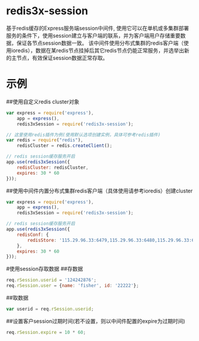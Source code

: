 # redis3x-session
基于redis缓存的Express服务端session中间件, 使用它可以在单机或多集群部署服务的条件下，使用session建立与客户端的联系，并为客户端用户存储重要数据，保证各节点session数据一致。
该中间件使用分布式集群的redis客户端（使用ioredis），数据在某redis节点挂掉后其它redis节点仍能正常服务，并选举出新的主节点，有效保证session数据正常存取。

# 示例

##使用自定义redis cluster对象
```javascript
var express = require('express'),
    app = express(),
    redis3xSession = require('redis3x-session');

// 这里使用redis插件为例(使用默认选项创建实例，具体可参考redis插件)
var redis = require("redis"),
    redisCluster = redis.createClient();

// redis session缓存服务开启
app.use(redis3xSession({
    redisCluster: redisCluster,
    expires: 30 * 60
}));
```



##使用中间件内置分布式集群redis客户端（具体使用请参考ioredis）创建cluster
```javascript
var express = require('express'),
    app = express(),
    redis3xSession = require('redis3x-session');

// redis session缓存服务开启
app.use(redis3xSession({
    redisConf: {
        redisStore: '115.29.96.33:6479,115.29.96.33:6480,115.29.96.33:6481,115.29.96.33:6482,115.29.96.33:6483,115.29.96.33:6484,115.29.96.33:6485,115.29.96.33:6486,115.29.96.33:6487'
    },
    expires: 30 * 60
}));
```


#使用session存取数据
##存数据
```javascript
req.rSession.userid = '124242876';
req.rSession.user = {name: 'fisher', id: '22222'};
```

##取数据
```javascript
var userid = req.rSession.userid;
```

##设置客户session过期时间(若不设置，则以中间件配置的expire为过期时间)
```javascript
req.rSession.expire = 10 * 60;
```




